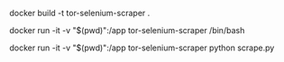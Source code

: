 docker build -t tor-selenium-scraper .

docker run -it -v "$(pwd)":/app tor-selenium-scraper /bin/bash

docker run -it -v "$(pwd)":/app tor-selenium-scraper python scrape.py

